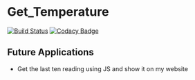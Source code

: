 # Get_Temperature

[![Build Status](https://travis-ci.org/Matt-Gleich/Get-Temperature.svg?branch=master)](https://travis-ci.org/Matt-Gleich/Get-Temperature)
[![Codacy Badge](https://api.codacy.com/project/badge/Grade/776c7271a1b0430e967b329e6f2715b8)](https://www.codacy.com/app/matthewgleich/Get-Temperature?utm_source=github.com&amp;utm_medium=referral&amp;utm_content=Matt-Gleich/Get-Temperature&amp;utm_campaign=Badge_Grade)

## Future Applications
  * Get the last ten reading using JS and show it on my website
